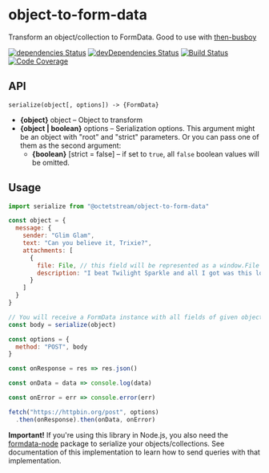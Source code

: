 # object-to-form-data

Transform an object/collection to FormData.
Good to use with [then-busboy](https://github.com/octet-stream/then-busboy)

[![dependencies Status](https://david-dm.org/octet-stream/object-to-form-data/status.svg)](https://david-dm.org/octet-stream/object-to-form-data)
[![devDependencies Status](https://david-dm.org/octet-stream/object-to-form-data/dev-status.svg)](https://david-dm.org/octet-stream/object-to-form-data?type=dev)
[![Build Status](https://travis-ci.org/octet-stream/object-to-form-data.svg?branch=master)](https://travis-ci.org/octet-stream/object-to-form-data)
[![Code Coverage](https://codecov.io/github/octet-stream/object-to-form-data/coverage.svg?branch=master)](https://codecov.io/github/octet-stream/object-to-form-data?branch=master)

## API

`serialize(object[, options]) -> {FormData}`

  * **{object}** object – Object to transform
  * **{object | boolean}** options – Serialization options.
    This argument might be an object with "root" and "strict" parameters.
    Or you can pass one of them as the second argument:
      + **{boolean}** [strict = false] – if set to `true`, all `false` boolean
        values will be omitted.

## Usage

```js
import serialize from "@octetstream/object-to-form-data"

const object = {
  message: {
    sender: "Glim Glam",
    text: "Can you believe it, Trixie?",
    attachments: [
      {
        file: File, // this field will be represented as a window.File instance
        description: "I beat Twilight Sparkle and all I got was this lousy t-shirt."
      }
    ]
  }
}

// You will receive a FormData instance with all fields of given object
const body = serialize(object)

const options = {
  method: "POST", body
}

const onResponse = res => res.json()

const onData = data => console.log(data)

const onError = err => console.error(err)

fetch("https://httpbin.org/post", options)
  .then(onResponse).then(onData, onError)
```

**Important!** If you're using this library in Node.js, you also need the [formdata-node](https://github.com/octet-stream/form-data) package to serialize your objects/collections. See documentation of this implementation to learn how to send queries with that implementation.
